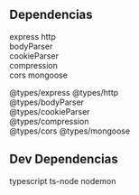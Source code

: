 
## Dependencias
express
http  
bodyParser  
cookieParser  
compression  
cors 
mongoose

@types/express
@types/http  
@types/bodyParser  
@types/cookieParser  
@types/compression  
@types/cors 
@types/mongoose

## Dev Dependencias
typescript
ts-node
nodemon
